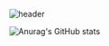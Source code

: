 ![header](https://capsule-render.vercel.app/api?type=rect&color=auto&height=300&section=header&fontSize=100&animation=fadeIn&fontAlignY=38&text=Hi!%20nice%20to%20meet%20you😻&descAlignY=51&descAlign=62&fontColor=FFFFFF)

![Anurag's GitHub stats](https://github-readme-stats.vercel.app/api?username=bernice75&show_icons=true&theme=cobalt2)
